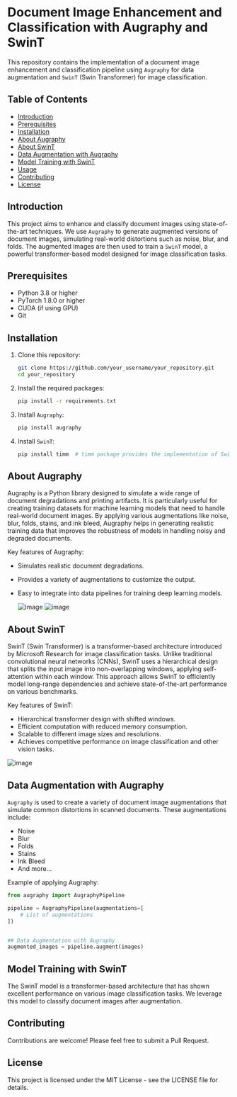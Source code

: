 # Document Image Enhancement and Classification with Augraphy and SwinT

This repository contains the implementation of a document image enhancement and classification pipeline using `Augraphy` for data augmentation and `SwinT` (Swin Transformer) for image classification.

## Table of Contents
- [Introduction](#introduction)
- [Prerequisites](#prerequisites)
- [Installation](#installation)
- [About Augraphy](#about-augraphy)
- [About SwinT](#about-swint)
- [Data Augmentation with Augraphy](#data-augmentation-with-augraphy)
- [Model Training with SwinT](#model-training-with-swint)
- [Usage](#usage)
- [Contributing](#contributing)
- [License](#license)

## Introduction

This project aims to enhance and classify document images using state-of-the-art techniques. We use `Augraphy` to generate augmented versions of document images, simulating real-world distortions such as noise, blur, and folds. The augmented images are then used to train a `SwinT` model, a powerful transformer-based model designed for image classification tasks.

## Prerequisites

- Python 3.8 or higher
- PyTorch 1.8.0 or higher
- CUDA (if using GPU)
- Git

## Installation

1. Clone this repository:
    ```bash
    git clone https://github.com/your_username/your_repository.git
    cd your_repository
    ```

2. Install the required packages:
    ```bash
    pip install -r requirements.txt
    ```

3. Install `Augraphy`:
    ```bash
    pip install augraphy
    ```

4. Install `SwinT`:
    ```bash
    pip install timm  # timm package provides the implementation of SwinT
    ```

## About Augraphy
Augraphy is a Python library designed to simulate a wide range of document degradations and printing artifacts. It is particularly useful for creating training datasets for machine learning models that need to handle real-world document images. By applying various augmentations like noise, blur, folds, stains, and ink bleed, Augraphy helps in generating realistic training data that improves the robustness of models in handling noisy and degraded documents.

Key features of Augraphy:

- Simulates realistic document degradations.
- Provides a variety of augmentations to customize the output.
- Easy to integrate into data pipelines for training deep learning models.

  ![image](https://github.com/user-attachments/assets/bacc90da-2339-46b2-a908-4d821f281cf6)
  ![image](https://github.com/user-attachments/assets/508d99d7-da87-4a2d-b0fb-123d37f2257e)


## About SwinT
SwinT (Swin Transformer) is a transformer-based architecture introduced by Microsoft Research for image classification tasks. Unlike traditional convolutional neural networks (CNNs), SwinT uses a hierarchical design that splits the input image into non-overlapping windows, applying self-attention within each window. This approach allows SwinT to efficiently model long-range dependencies and achieve state-of-the-art performance on various benchmarks.

Key features of SwinT:

- Hierarchical transformer design with shifted windows.
- Efficient computation with reduced memory consumption.
- Scalable to different image sizes and resolutions.
- Achieves competitive performance on image classification and other vision tasks.

![image](https://github.com/user-attachments/assets/e8770f19-f34d-46ba-9297-89000c1fc0bf)


## Data Augmentation with Augraphy

`Augraphy` is used to create a variety of document image augmentations that simulate common distortions in scanned documents. These augmentations include:

- Noise
- Blur
- Folds
- Stains
- Ink Bleed
- And more...

Example of applying Augraphy:

```python
from augraphy import AugraphyPipeline

pipeline = AugraphyPipeline(augmentations=[
    # List of augmentations
])


## Data Augmentation with Augraphy
augmented_images = pipeline.augment(images)
```

## Model Training with SwinT
The SwinT model is a transformer-based architecture that has shown excellent performance on various image classification tasks. We leverage this model to classify document images after augmentation.


## Contributing
Contributions are welcome! Please feel free to submit a Pull Request.

## License
This project is licensed under the MIT License - see the LICENSE file for details.
